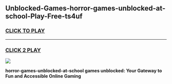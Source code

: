 
## Unblocked-Games-horror-games-unblocked-at-school-Play-Free-ts4uf
<h3>
<a href="https://premium76.site?title=horror-games-unblocked-at-school&ref=19M">CLICK TO PLAY</a></h3>
<hr>

<h3>
<a href="https://premium76.site?title=horror-games-unblocked-at-school&ref=19M">CLICK 2 PLAY</a>
  
</h3>

<a href="https://premium76.site?title=horror-games-unblocked-at-school&ref=19M"><img src="https://clearcache.store/games.png"></a>


**horror-games-unblocked-at-school games unblocked: Your Gateway to Fun and Accessible Online Gaming**
